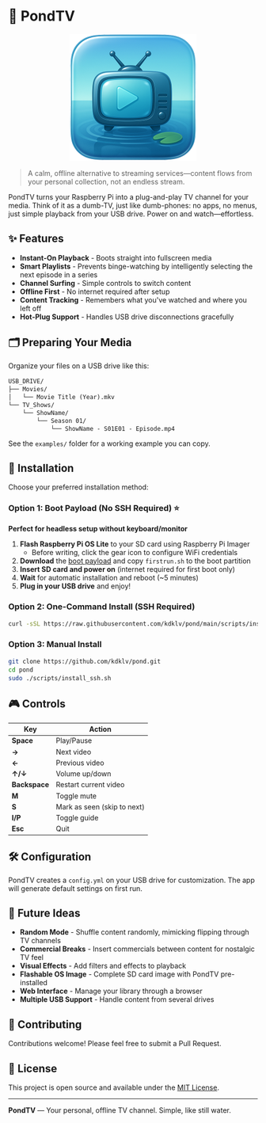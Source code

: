 # 🌊 PondTV

<p align="center">
  <img src="logo.png" alt="PondTV Logo" width="256"/>
</p>

> A calm, offline alternative to streaming services—content flows from your personal collection, not an endless stream.

PondTV turns your Raspberry Pi into a plug-and-play TV channel for your media. Think of it as a dumb-TV, just like dumb-phones: no apps, no menus, just simple playback from your USB drive. Power on and watch—effortless.

## ✨ Features

- **Instant-On Playback** - Boots straight into fullscreen media
- **Smart Playlists** - Prevents binge-watching by intelligently selecting the next episode in a series
- **Channel Surfing** - Simple controls to switch content
- **Offline First** - No internet required after setup
- **Content Tracking** - Remembers what you've watched and where you left off
- **Hot-Plug Support** - Handles USB drive disconnections gracefully

## 🗂️ Preparing Your Media

Organize your files on a USB drive like this:

```
USB_DRIVE/
├── Movies/
│   └── Movie Title (Year).mkv
└── TV_Shows/
    └── ShowName/
        └── Season 01/
            └── ShowName - S01E01 - Episode.mp4
```

See the `examples/` folder for a working example you can copy.

## 🚀 Installation

Choose your preferred installation method:

### Option 1: Boot Payload (No SSH Required) ⭐

**Perfect for headless setup without keyboard/monitor**

1. **Flash Raspberry Pi OS Lite** to your SD card using Raspberry Pi Imager
   - Before writing, click the gear icon to configure WiFi credentials
2. **Download** the [boot payload](https://github.com/kdklv/pond/releases) and copy `firstrun.sh` to the boot partition
3. **Insert SD card and power on** (internet required for first boot only)
4. **Wait** for automatic installation and reboot (~5 minutes)
5. **Plug in your USB drive** and enjoy!

### Option 2: One-Command Install (SSH Required)

```bash
curl -sSL https://raw.githubusercontent.com/kdklv/pond/main/scripts/install_one_command.sh | sudo bash
```

### Option 3: Manual Install

```bash
git clone https://github.com/kdklv/pond.git
cd pond
sudo ./scripts/install_ssh.sh
```

## 🎮 Controls

| Key | Action |
|-----|--------|
| **Space** | Play/Pause |
| **→** | Next video |
| **←** | Previous video |
| **↑/↓** | Volume up/down |
| **Backspace** | Restart current video |
| **M** | Toggle mute |
| **S** | Mark as seen (skip to next) |
| **I/P** | Toggle guide |
| **Esc** | Quit |

## 🛠️ Configuration

PondTV creates a `config.yml` on your USB drive for customization. The app will generate default settings on first run.

## 🔮 Future Ideas

- **Random Mode** - Shuffle content randomly, mimicking flipping through TV channels
- **Commercial Breaks** - Insert commercials between content for nostalgic TV feel
- **Visual Effects** - Add filters and effects to playback 
- **Flashable OS Image** - Complete SD card image with PondTV pre-installed
- **Web Interface** - Manage your library through a browser
- **Multiple USB Support** - Handle content from several drives

## 🤝 Contributing

Contributions welcome! Please feel free to submit a Pull Request.

## 📄 License

This project is open source and available under the [MIT License](LICENSE).

---

**PondTV** — Your personal, offline TV channel. Simple, like still water. 